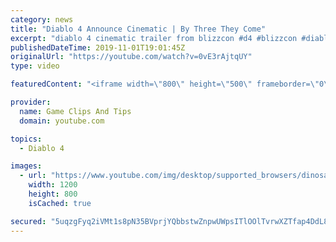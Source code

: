 ```yaml
---
category: news
title: "Diablo 4 Announce Cinematic | By Three They Come"
excerpt: "diablo 4 cinematic trailer from blizzcon #d4 #blizzcon #diablo."
publishedDateTime: 2019-11-01T19:01:45Z
originalUrl: "https://youtube.com/watch?v=0vE3rAjtqUY"
type: video

featuredContent: "<iframe width=\"800\" height=\"500\" frameborder=\"0\" src=\"https://www.youtube.com/embed/0vE3rAjtqUY\" allow=\"accelerometer; autoplay; encrypted-media; gyroscope; picture-in-picture\" allowfullscreen></iframe>"

provider:
  name: Game Clips And Tips
  domain: youtube.com

topics:
  - Diablo 4

images:
  - url: "https://www.youtube.com/img/desktop/supported_browsers/dinosaur.png"
    width: 1200
    height: 800
    isCached: true

secured: "5uqzgFyq2iVMt1s8pN35BVprjYQbbstwZnpwUWpsITlOOlTvrwXZTfap4DdL8JrNCPPpOrnnECvTqkHrDRorZJLI8cT+qp3JMosWQcaLeRh0cR3KEnJztNFdo9OC4yjDLjTxYPPqLyDo1l+M/980IBrZJEoalpHDjsV67+OXqFO6xm+6cM4Y7Zg3Lq7qKZrZ5n05yCHlY483tV4rFvk2Gqx9QTuhgJFbQXV+YV4R+OLbUTeUROJyPF5hkJ8oQk142aZa4ifnPaCDVbdfxhWckRAAqXp8t+xJHo2e24xutSAywWv/RwMiZ0OM0d8jaTeKQ9sRzy3UsI3HyYrASRt7b/cxzkDUuJON9iMNLWK8E+2OR4t3T2taDdhTfsyiMW0LRmK7Q6XehnP9PW5ZI8Xn0t3HDPpxBxGv2gl9J59RvRbrsAN5xVBVRutCCnmgl/t7;l8xZV888ZstvW9t7mseXxg=="
---
```


